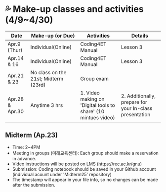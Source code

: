# 💦 Make-up classes and activities (4/9~4/30)

|Date|Make-up (or Due)|Activities|Details|
|--|--|--|--|
|Apr.9 (Thur)|Individual(Online)|Coding4ET Manual|Lesson 3||
|Apr.14 & 16|Individual(Online)|Coding4ET Manual|Lesson 3||
|Apr.21 & 23|No class on the 21st; Midterm (23rd)|Group exam||
|Apr.28 & Apr.30|Anytime 3 hrs|1. Video making on 'Digital tools to share' (10 mintues video)|2. Additionally, prepare for your In-class presentation|

## Midterm (Ap.23)
+ Time: 2~4PM
+ Meeting in groups (미래교육센터): Each group should make a reservation in advance.
+ Video instructions will be posted on LMS (https://rec.ac.kr/gnu)
+ Submission: Coding notebook should be saved in your Github account (individual acount under 'Midterm25' repository)
+ The timestamp will appear in your file info, so no changes can be made after the submission.
